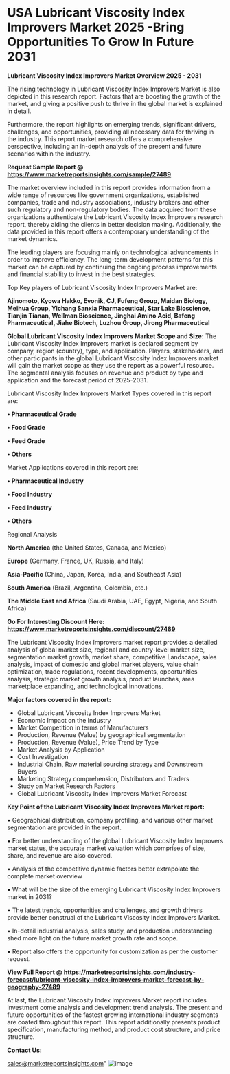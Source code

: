 # USA Lubricant Viscosity Index Improvers Market 2025 -Bring Opportunities To Grow In Future 2031

<Strong> Lubricant Viscosity Index Improvers Market Overview 2025 - 2031</strong>

The rising technology in Lubricant Viscosity Index Improvers Market is also depicted in this research report. Factors that are boosting the growth of the market, and giving a positive push to thrive in the global market is explained in detail.

Furthermore, the report highlights on emerging trends, significant drivers, challenges, and opportunities, providing all necessary data for thriving in the industry. This report market research offers a comprehensive perspective, including an in-depth analysis of the present and future scenarios within the industry.

<strong>Request Sample Report @ <a href=https://www.marketreportsinsights.com/sample/27489>https://www.marketreportsinsights.com/sample/27489</a></strong>

The market overview included in this report provides information from a wide range of resources like government organizations, established companies, trade and industry associations, industry brokers and other such regulatory and non-regulatory bodies. The data acquired from these organizations authenticate the Lubricant Viscosity Index Improvers research report, thereby aiding the clients in better decision making. Additionally, the data provided in this report offers a contemporary understanding of the market dynamics.

The leading players are focusing mainly on technological advancements in order to improve efficiency. The long-term development patterns for this market can be captured by continuing the ongoing process improvements and financial stability to invest in the best strategies.

Top Key players of Lubricant Viscosity Index Improvers Market are:

<strong>Ajinomoto, Kyowa Hakko, Evonik, CJ, Fufeng Group, Maidan Biology, Meihua Group, Yichang Sanxia Pharmaceutical, Star Lake Bioscience, Tianjin Tianan, Wellman Bioscience, Jinghai Amino Acid, Bafeng Pharmaceutical, Jiahe Biotech, Luzhou Group, Jirong Pharmaceutical</strong>

<strong><b>Global Lubricant Viscosity Index Improvers Market Scope and Size:</b></strong>
The Lubricant Viscosity Index Improvers market is declared segment by company, region (country), type, and application. Players, stakeholders, and other participants in the global Lubricant Viscosity Index Improvers market will gain the market scope as they use the report as a powerful resource. The segmental analysis focuses on revenue and product by type and application and the forecast period of 2025-2031.

Lubricant Viscosity Index Improvers Market Types covered in this report are:

<strong>• Pharmaceutical Grade

• Food Grade

• Feed Grade

• Others</strong>

Market Applications covered in this report are:

<strong>• Pharmaceutical Industry

• Food Industry

• Feed Industry

• Others</strong> 

Regional Analysis

<strong>North America</strong> (the United States, Canada, and Mexico)

<strong>Europe</strong> (Germany, France, UK, Russia, and Italy)

<strong>Asia-Pacific</strong> (China, Japan, Korea, India, and Southeast Asia)

<strong>South America</strong> (Brazil, Argentina, Colombia, etc.)

<strong>The Middle East and Africa</strong> (Saudi Arabia, UAE, Egypt, Nigeria, and South Africa)

<strong>Go For Interesting Discount Here: <a href=https://www.marketreportsinsights.com/discount/27489>https://www.marketreportsinsights.com/discount/27489</a></strong>

The Lubricant Viscosity Index Improvers market report provides a detailed analysis of global market size, regional and country-level market size, segmentation market growth, market share, competitive Landscape, sales analysis, impact of domestic and global market players, value chain optimization, trade regulations, recent developments, opportunities analysis, strategic market growth analysis, product launches, area marketplace expanding, and technological innovations.

<strong><b>Major factors covered in the report:</b></strong>
<ul>
  <li>Global Lubricant Viscosity Index Improvers Market </li>
  <li>Economic Impact on the Industry</li>
  <li>Market Competition in terms of Manufacturers</li>
  <li>Production, Revenue (Value) by geographical segmentation</li>
  <li>Production, Revenue (Value), Price Trend by Type</li>
  <li>Market Analysis by Application</li>
  <li>Cost Investigation</li>
  <li>Industrial Chain, Raw material sourcing strategy and Downstream Buyers</li>
  <li>Marketing Strategy comprehension, Distributors and Traders</li>
  <li>Study on Market Research Factors</li>
  <li>Global Lubricant Viscosity Index Improvers Market Forecast</li>
</ul>

<strong><b>Key Point of the Lubricant Viscosity Index Improvers Market report:</b></strong>

• Geographical distribution, company profiling, and various other market segmentation are provided in the report.

• For better understanding of the global Lubricant Viscosity Index Improvers market status, the accurate market valuation which comprises of size, share, and revenue are also covered.

• Analysis of the competitive dynamic factors better extrapolate the complete market overview

• What will be the size of the emerging Lubricant Viscosity Index Improvers market in 2031?

• The latest trends, opportunities and challenges, and growth drivers provide better construal of the Lubricant Viscosity Index Improvers Market.

• In-detail industrial analysis, sales study, and production understanding shed more light on the future market growth rate and scope.

• Report also offers the opportunity for customization as per the customer request.

<strong><b>View Full Report @ <a href=https://marketreportsinsights.com/industry-forecast/lubricant-viscosity-index-improvers-market-forecast-by-geography-27489>https://marketreportsinsights.com/industry-forecast/lubricant-viscosity-index-improvers-market-forecast-by-geography-27489</a></b></strong>


At last, the Lubricant Viscosity Index Improvers Market report includes investment come analysis and development trend analysis. The present and future opportunities of the fastest growing international industry segments are coated throughout this report. This report additionally presents product specification, manufacturing method, and product cost structure, and price structure.

<strong>Contact Us:</strong>

sales@marketreportsinsights.com"
![image](https://github.com/user-attachments/assets/9b278ac9-0da1-497b-9575-176a0cf66a18)
